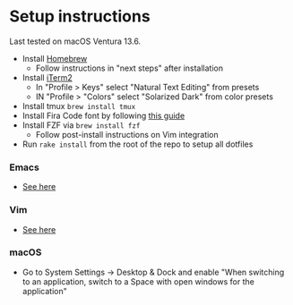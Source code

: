 # Setup instructions

Last tested on macOS Ventura 13.6.

* Install [Homebrew](https://brew.sh/)
    * Follow instructions in "next steps" after installation
* Install [iTerm2](https://iterm2.com/)
    * In "Profile > Keys" select "Natural Text Editing" from presets
    * IN "Profile > "Colors" select "Solarized Dark" from color presets
* Install tmux `brew install tmux`
* Install Fira Code font by following [this guide](https://github.com/tonsky/FiraCode/wiki/Installing#macos)
* Install FZF via `brew install fzf`
    * Follow post-install instructions on Vim integration
* Run `rake install` from the root of the repo to setup all dotfiles

### Emacs

* [See here](../Emacs/README.md#setup)

### Vim

* [See here](../Vim/README.md#setup)

### macOS

* Go to System Settings -> Desktop & Dock and enable "When switching to an
  application, switch to a Space with open windows for the application"
